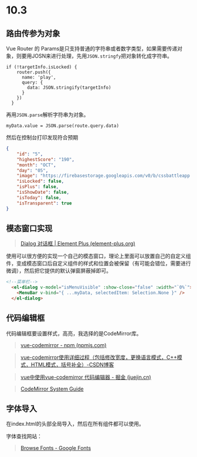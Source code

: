 # 10.3

## 路由传参为对象

Vue Router 的 Params是只支持普通的字符串或者数字类型，如果需要传递对象，则要用JOSN来进行处理，先用`JSON.stringfy`把对象转化成字符串。

```tsx
if (!targetInfo.isLocked) {
    router.push({
      name: 'play',
      query: {
        data: JSON.stringify(targetInfo)
      }
    })
  }
```

再用`JSON.parse`解析字符串为对象。

```tsx
myData.value = JSON.parse(route.query.data)
```

然后在控制台打印发现符合预期

```json
{
    "id": "5",
    "highestScore": "190",
    "month": "OCT",
    "day": "05",
    "image": "https://firebasestorage.googleapis.com/v0/b/cssbattleapp.appspot.com/o/user%2Fummd3POvEDfFyeFvVdOMG3OOrwE2%2Ftargets%2Ftarget_zFP5kGg.png?alt=media",
    "isLocked": false,
    "isPlus": false,
    "isShowDate": false,
    "isToday": false,
    "isTransparent": true
}
```

## 模态窗口实现

> [Dialog 对话框 | Element Plus (element-plus.org)](https://element-plus.org/zh-CN/component/dialog.html#%E5%9F%BA%E7%A1%80%E7%94%A8%E6%B3%95)
> 

使用<el-dialog>可以很方便的实现一个自己的模态窗口，理论上里面可以放置自己的自定义组件，变成模态窗口后自定义组件的样式和位置会被保留（有可能会错位，需要进行微调），然后把它提供的默认弹窗屏蔽掉即可。

```html
<!--菜单栏-->
  <el-dialog v-model="isMenuVisible" :show-close="false" :width="`0%`">
    <MenuBar v-bind="{ ...myData, selectedItem: Selection.None }" />
  </el-dialog>
```

## 代码编辑框

代码编辑框要设置样式，高亮，我选择的是CodeMirror库。

> [vue-codemirror - npm (npmjs.com)](https://www.npmjs.com/package/vue-codemirror)
> 

> [vue-codemirror使用详细过程（包括修改宽度，更换语言模式，C++模式，HTML模式，括号补全）-CSDN博客](https://blog.csdn.net/laisy334514/article/details/120807375)
> 

> [vue中使用vue-codemirror 代码编辑器 - 掘金 (juejin.cn)](https://juejin.cn/post/6953875200429539358)
> 

> [CodeMirror System Guide](https://codemirror.net/docs/guide/)
> 

## 字体导入

在index.html的头部全局导入，然后在所有组件都可以使用。

字体查找网站：

> [Browse Fonts - Google Fonts](https://fonts.google.com/)
>